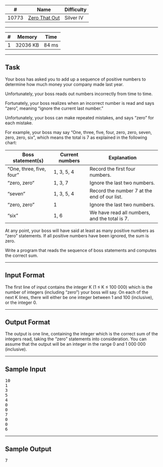 | #     | Name                                                   | Difficulty |
| ----- | ------------------------------------------------------ | ---------- |
| 10773 | [Zero That Out](https://www.acmicpc.net/problem/10773) | Silver IV  |

---

| #   | Memory   | Time  |
| --- | -------- | ----- |
| 1   | 32036 KB | 84 ms |

---

## Task

Your boss has asked you to add up a sequence of positive numbers to determine how much money your company made last year.

Unfortunately, your boss reads out numbers incorrectly from time to time.

Fortunately, your boss realizes when an incorrect number is read and says “zero”, meaning “ignore the current last number.”

Unfortunately, your boss can make repeated mistakes, and says “zero” for each mistake.

For example, your boss may say “One, three, five, four, zero, zero, seven, zero, zero, six”, which means the total is 7 as explained in the following chart:

| Boss statement(s)        | Current numbers | Explanation                                   |
| ------------------------ | --------------- | --------------------------------------------- |
| “One, three, five, four” | 1, 3, 5, 4      | Record the first four numbers.                |
| “zero, zero“             | 1, 3, 7         | Ignore the last two numbers.                  |
| “seven”                  | 1, 3, 5, 4      | Record the number 7 at the end of our list.   |
| “zero, zero”             | 1               | Ignore the last two numbers.                  |
| “six”                    | 1, 6            | We have read all numbers, and the total is 7. |

At any point, your boss will have said at least as many positive numbers as “zero” statements. If all positive numbers have been ignored, the sum is zero.

Write a program that reads the sequence of boss statements and computes the correct sum.

---

## Input Format
The first line of input contains the integer K (1 ≤ K ≤ 100 000) which is the number of integers (including “zero”) your boss will say. On each of the next K lines, there will either be one integer between 1 and 100 (inclusive), or the integer 0.

---

## Output Format
The output is one line, containing the integer which is the correct sum of the integers read, taking the “zero” statements into consideration. You can assume that the output will be an integer in the range 0 and 1 000 000 (inclusive).

---

## Sample Input

<pre>
10
1
3
5
4
0
0
7
0
0
6
</pre>

---

## Sample Output

<pre>
7
</pre>
